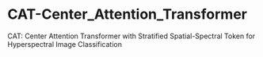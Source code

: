 # CAT-Center_Attention_Transformer
CAT: Center Attention Transformer with Stratified Spatial-Spectral Token for Hyperspectral Image Classification
